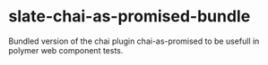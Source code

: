 # slate-chai-as-promised-bundle
Bundled version of the chai plugin chai-as-promised to be usefull in polymer web component tests.
